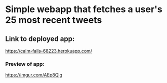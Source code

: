 # Simple webapp that fetches a user's 25 most recent tweets

## Link to deployed app:
https://calm-falls-68223.herokuapp.com/

### Preview of app:
https://imgur.com/AEp8Qlg
